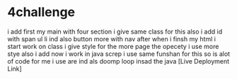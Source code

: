 # 4challenge
i add first my main with four section
i give same class for this 
also i add id with span ul li ind also button more with nav
after when i finsh my html i start work on class
i give style 
for the more page the opecety i use 
more stye also i add now i work in java screp
i use same funshan for this so is alot of code for me 
i use are ind als doomp loop insad the java
[Live Deployment Link]
